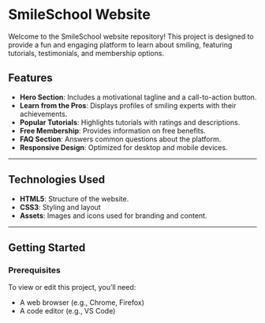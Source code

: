 # SmileSchool Website

Welcome to the SmileSchool website repository! This project is designed to provide a fun and engaging platform to learn about smiling, featuring tutorials, testimonials, and membership options.

## Features

- **Hero Section**: Includes a motivational tagline and a call-to-action button.
- **Learn from the Pros**: Displays profiles of smiling experts with their achievements.
- **Popular Tutorials**: Highlights tutorials with ratings and descriptions.
- **Free Membership**: Provides information on free benefits.
- **FAQ Section**: Answers common questions about the platform.
- **Responsive Design**: Optimized for desktop and mobile devices.

---

## Technologies Used

- **HTML5**: Structure of the website.
- **CSS3**: Styling and layout
- **Assets**: Images and icons used for branding and content.

---

## Getting Started

### Prerequisites

To view or edit this project, you’ll need:
- A web browser (e.g., Chrome, Firefox)
- A code editor (e.g., VS Code)
